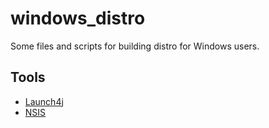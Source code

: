 # windows_distro
Some files and scripts for building distro for Windows users.

## Tools
 * [Launch4j](http://launch4j.sourceforge.net/)
 * [NSIS](https://nsis.sourceforge.io/)